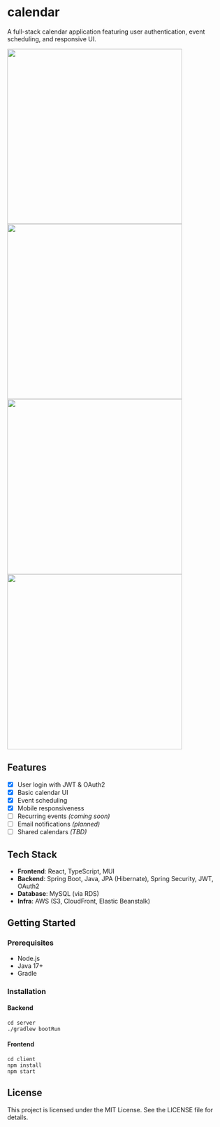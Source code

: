 # calendar

 A full-stack calendar application featuring user authentication, event scheduling, and responsive UI.


<img src="https://calendar-front-dev.s3.ap-northeast-2.amazonaws.com/images/signIn.gif" width="400"/>
<img src="https://calendar-front-dev.s3.ap-northeast-2.amazonaws.com/images/viewselector.gif" width="400"/>
<br>
<img src="https://calendar-front-dev.s3.ap-northeast-2.amazonaws.com/images/createEvent.gif" width="400"/>
<img src="https://calendar-front-dev.s3.ap-northeast-2.amazonaws.com/images/eventDetails.gif" width="400"/>

## Features

- [x] User login with JWT & OAuth2
- [x] Basic calendar UI
- [x] Event scheduling
- [x] Mobile responsiveness
- [ ] Recurring events *(coming soon)*
- [ ] Email notifications *(planned)*
- [ ] Shared calendars *(TBD)*

## Tech Stack

- **Frontend**: React, TypeScript, MUI
- **Backend**: Spring Boot, Java, JPA (Hibernate), Spring Security, JWT, OAuth2
- **Database**: MySQL (via RDS)
- **Infra**: AWS (S3, CloudFront, Elastic Beanstalk)

## Getting Started

### Prerequisites

- Node.js
- Java 17+
- Gradle

### Installation

#### Backend

```
cd server
./gradlew bootRun
```

#### Frontend

```
cd client
npm install
npm start
```

## License

This project is licensed under the MIT License. See the LICENSE file for details.
